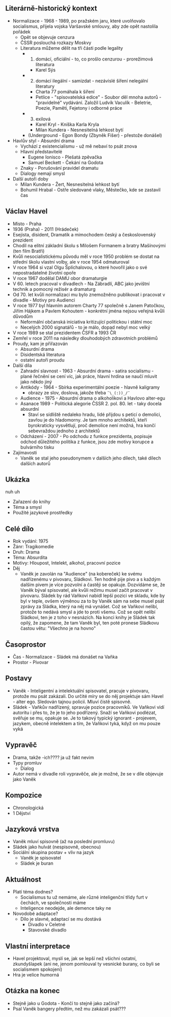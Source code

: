 ## Literárně-historický kontext
- Normalizace - 1968 - 1989, po pražském jaru, které uvolňovalo socialismus, přijela vojska Varšavské smlouvy, aby zde opět nastolila pořádek
	- Opět se objevuje cenzura
	- ČSSR poslouchá rozkazy Moskvy
	- Literatura můžeme dělit na tři části podle legality
		- 1. domácí, oficiální - to, co prošlo cenzurou - prorežimová literatura
			- Karel Sýs
		- 2. domácí ilegální - samizdat - nezávislé šíření nelegální literatury
			- Charta 77 pomáhala k šíření
			- Petlice - "spisovatelská edice" - Soubor děl mnoha autorů - "pravidelné" vydávání. Založil Ludvík Vaculík - Beletrie, Poezie, Paměti, Fejetony i odborné práce
		- 3. exilová 
			- Karel Kryl - Kníška Karla Kryla
			- Milan Kundera - Nesnesitelná lehkost bytí
		- (Underground - Egon Bondy (Zbyněk Fišer) - přestože donášel)
- Havlův styl - Absurdní drama
	- Vychází z existencialismu - už mě nebaví to psát znova
	- Hlavní představitelé
		- Eugene Ionisco - Plešatá zpěvačka
		- Samuel Beckett - Čekání na Godota
	- Znaky - Porušování pravidel dramatu
	- Dialogy nemají smysl
- Další autoři doby
	- Milan Kundera - Žert, Nesnesitelná lehkost bytí
	- Bohumil Hrabal - Ostře sledované vlaky, Městečko, kde se zastavil čas
## Václav Havel
- Místo - Praha
- 1936 (Praha) - 2011 (Hrádeček)  
- Esejista, disident, Dramatik a mimochodem český a československý prezident 
- Chodil na elitní základní školu s Milošem Formanem a bratry Mašínovými (ten film Bratři)
- Kvůli nesocialistickému původu měl v roce 1950 problém se dostat na střední školu vlastní volby, ale v roce 1954 odmaturoval
- V roce 1964 si vzal Olgu Šplíchalovou, o které hovořil jako o své nepostradatelné životní opoře
- V roce 1967 dodělal DAMU obor dramaturgie
- V 60. letech pracoval v divadlech - Na Zábradlí, ABC jako jevištní technik a pomocný režisér a dramaturg
- Od 70. let kvůli normalizaci mu bylo znemožněno publikovat i pracovat v divadle - Motivy pro Audienci
- V roce 1977 byl hlavním autorem Charty 77 společně s Janem Patočkou, Jiřím Hájkem a Pavlem Kohoutem - konkrétní jména nejsou veřejná kvůli důvodům
	- Neformální občanská iniciativa kritizující politickou i státní moc
	- Necelých 2000 signatářů - to je málo, dopad nebyl moc velký
- V roce 1989 se stal prezidentem ČSFR a 1993 ČR
- Zemřel v roce 2011 na následky dlouhodobých zdravotních problémů 
- Proudy, kam je přiřazován
	- Absurdní drama
	- Disidentská literatura
    - ostatní autoři proudu
- Další díla
	- Zahradní slavnost - 1963 - Absurdní drama - satira socialismu - plané řečnění se cení víc, jak práce, hlavní hrdina se naučí mluvit jako někdo jiný
	- Antikódy - 1964 - Sbírka experimentální poezie - hlavně kaligramy
		- obrazy ze slov, doslova, jakože třeba `¯\_(:))_/¯`
	 - Audience - 1975 - Absurdní drama o alkoholikovi a Havlovo alter-egu
	 - Asanace 1989 - Politická alegorie ČSSR 2. pol. 80. let - taky docela absurdní
		 - Staví se sídliště nedaleko hradu, lidé přijdou s peticí o demolici, zavřou je do hladomorny. Je tam mnoho architektů, kteří byrokraticky vysvětlují, proč demolice není možná, hra končí sebevraždou jednoho z architektů
	- Odcházení - 2007 - Po odchodu z funkce prezidenta, popisuje odchod důležitého politika z funkce, jsou zde motivy korupce a bulvárního tisku
- Zajímavosti
	- Vaněk se stal jeho pseudonymem v dalších jeho dílech, také dílech dalších autorů

## Ukázka
nuh uh
- Zařazení do knihy
- Téma a smysl
- Použité jazykové prostředky

## Celé dílo
- Rok vydání: 1975
- Žánr: Tragikomedie
- Druh: Drama
- Téma: Absurdita
- Motivy: Hloupost, Intelekt, alkohol, pracovní pozice
- Děj
	- Vaněk je zavolán na "Audience" (na kobereček) ke svému nadřízenému v pivovaru, Sládkovi. Ten hodně pije pivo a s každým dalším pivem je více pozvolní a častěji se opakuje. Dozvídáme se, že Vaněk býval spisovatel, ale kvůli režimu musel začít pracovat v pivovaru. Sládek by rád Vaňkovi nabídl lepší pozici ve skladu, kde by byl v teple, ovšem výměnou za to by Vaněk sám na sebe musel psát zprávy za Sládka, který na něj má vynášet. Což se Vaňkovi nelíbí, protože to nedává smysl a jde to proti všemu. Což se opět nelíbí Sládkovi, ten je z toho v nesnázích. Na konci knihy je Sládek tak opilý, že zapomene, že tam Vaněk byl, ten poté pronese Sládkovu častou větu: "Všechno je na hovno"
## Časoprostor
- Čas - Normalizace - Sládek má donášet na Vaňka
- Prostor - Pivovar
## Postavy
- Vaněk - Inteligentní a intelektuální spisovatel, pracuje v pivovaru, protože mu psát zakázali. Do určité míry se do něj projektuje sám Havel - alter ego. Sledován tajnou policií. Mluví čistě spisovně.
- Sládek - Vaňkův nadřízený, spravuje pozice pracovníků. Ve Vaňkovi vidí autoritu i přes to, že je to jeho podřízený. Snaží se Vaňkovi podlézat, svěřuje se mu, opakuje se. Je to takový typický ignorant - projevem, jazykem, obecně intelektem a tím, že Vaňkovi tyká, když on mu pouze vyká
## Vypravěč 
- Drama, takže -ich???? ja už fakt nevim
- Typy promluv
    - Dialog
- Autor nemá v divadle roli vypravěče, ale je možné, že se v díle objevuje jako Vaněk
## Kompozice
- Chronologická
- 1 Dějství
## Jazyková vrstva
- Vaněk mluví spisovně (až na poslední promluvu)
- Sládek jako hulvát (nespisovně, obecnou)
- Sociální skupina postav + vliv na jazyk
	- Vaněk je spisovatel
	- Sládek je buran
## Aktuálnost
- Platí téma dodnes?
	- Socialismus tu už nemáme, ale různé inteligenční třídy furt v čechách, ve společnosti máme
	- Inteligence neodejde, ale demence taky ne
- Novodobé adaptace?
	- Dílo je slavné, adaptací se mu dostává
		- Divadlo v Celetné
		- Stavovské divadlo
## Vlastní interpretace
- Havel projektoval, myslí se, jak se lepší než všichni ostatní, zkundyšlapek (ani ne, jenom pomlouval ty vesnické burany, co byli se socialismem spokojení)
- Hra je velice humorná
## Otázka na konec
- Stejně jako u Godota - Končí to stejně jako začíná?
- Psal Vaněk bangery předtím, než mu zakázali psát???